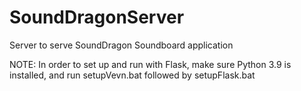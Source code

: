 # SoundDragonServer
Server to serve SoundDragon Soundboard application

NOTE: In order to set up and run with Flask, make sure Python 3.9 is installed, and run setupVevn.bat followed by setupFlask.bat

